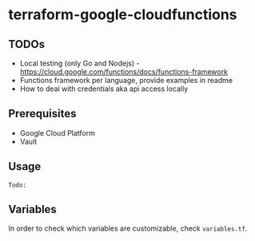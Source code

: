 # terraform-google-cloudfunctions

## TODOs

* Local testing (only Go and Nodejs) - https://cloud.google.com/functions/docs/functions-framework
* Functions framework per language, provide examples in readme
* How to deal with credentials aka api access locally

## Prerequisites

* Google Cloud Platform
* Vault

## Usage

```hcl-terraform
Todo: 
```

## Variables

In order to check which variables are customizable, check `variables.tf`.
